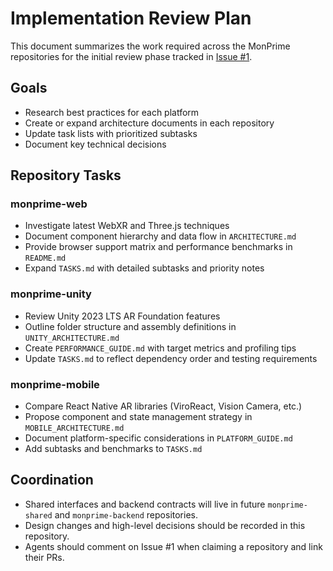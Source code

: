 # Implementation Review Plan

This document summarizes the work required across the MonPrime repositories for the initial review phase tracked in [Issue #1](https://github.com/toddllm/monprime-game/issues/1).

## Goals
- Research best practices for each platform
- Create or expand architecture documents in each repository
- Update task lists with prioritized subtasks
- Document key technical decisions

## Repository Tasks

### monprime-web
- Investigate latest WebXR and Three.js techniques
- Document component hierarchy and data flow in `ARCHITECTURE.md`
- Provide browser support matrix and performance benchmarks in `README.md`
- Expand `TASKS.md` with detailed subtasks and priority notes

### monprime-unity
- Review Unity 2023 LTS AR Foundation features
- Outline folder structure and assembly definitions in `UNITY_ARCHITECTURE.md`
- Create `PERFORMANCE_GUIDE.md` with target metrics and profiling tips
- Update `TASKS.md` to reflect dependency order and testing requirements

### monprime-mobile
- Compare React Native AR libraries (ViroReact, Vision Camera, etc.)
- Propose component and state management strategy in `MOBILE_ARCHITECTURE.md`
- Document platform-specific considerations in `PLATFORM_GUIDE.md`
- Add subtasks and benchmarks to `TASKS.md`

## Coordination
- Shared interfaces and backend contracts will live in future `monprime-shared` and `monprime-backend` repositories.
- Design changes and high-level decisions should be recorded in this repository.
- Agents should comment on Issue #1 when claiming a repository and link their PRs.


